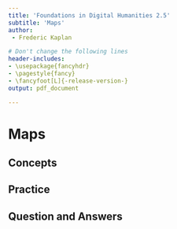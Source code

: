 ```yaml
---
title: 'Foundations in Digital Humanities 2.5'
subtitle: 'Maps'
author:
 - Frederic Kaplan

# Don't change the following lines
header-includes:
- \usepackage{fancyhdr}
- \pagestyle{fancy}
- \fancyfoot[L]{-release-version-}
output: pdf_document

---
```


# Maps

## Concepts



## Practice



## Question and Answers 



